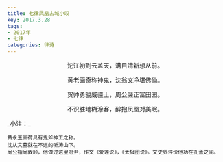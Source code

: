 ```yaml
---
title: 七律凤凰古城小叹
key: 2017.3.28
tags: 
- 2017年 
- 七律
categories: 律诗
---
```


<p align="center">沱江初到云盖天，满目清新想从前。
</p>
<p align="center">黄老画奇称神鬼，沈翁文净堪佛仙。
</p>
<p align="center">贺帅勇骁威疆土，周公廉正富田园。
</p>
<p align="center">不识胜地糊涂客，醉抱凤凰对美眠。
</p>
_小注：_

```
黄永玉画荷具有鬼斧神工之称。
沈从文墓就在不远的听涛山下。
周公指周敦颐，他做过这里府尹，作文《爱莲说》，《太极图说》。文史界评价他功在孔孟之间。
```